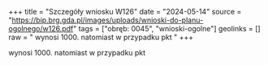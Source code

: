 +++
title = "Szczegóły wniosku W126"
date = "2024-05-14"
source = "https://bip.brg.gda.pl/images/uploads/wnioski-do-planu-ogolnego/w126.pdf"
tags = ["obręb: 0045", "wnioski-ogolne"]
geolinks = []
raw = " wynosi 1000. natomiast w przypadku pkt "
+++

 wynosi 1000. natomiast w przypadku pkt 


